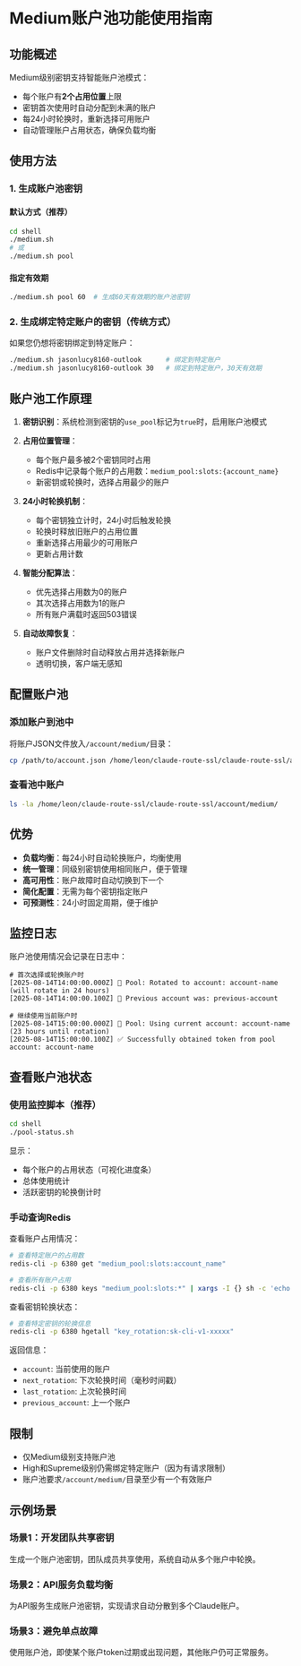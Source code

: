 # Medium账户池功能使用指南

## 功能概述

Medium级别密钥支持智能账户池模式：
- 每个账户有**2个占用位置**上限
- 密钥首次使用时自动分配到未满的账户
- 每24小时轮换时，重新选择可用账户
- 自动管理账户占用状态，确保负载均衡

## 使用方法

### 1. 生成账户池密钥

#### 默认方式（推荐）
```bash
cd shell
./medium.sh
# 或
./medium.sh pool
```

#### 指定有效期
```bash
./medium.sh pool 60  # 生成60天有效期的账户池密钥
```

### 2. 生成绑定特定账户的密钥（传统方式）

如果您仍想将密钥绑定到特定账户：
```bash
./medium.sh jasonlucy8160-outlook      # 绑定到特定账户
./medium.sh jasonlucy8160-outlook 30   # 绑定到特定账户，30天有效期
```

## 账户池工作原理

1. **密钥识别**：系统检测到密钥的`use_pool`标记为`true`时，启用账户池模式

2. **占用位置管理**：
   - 每个账户最多被2个密钥同时占用
   - Redis中记录每个账户的占用数：`medium_pool:slots:{account_name}`
   - 新密钥或轮换时，选择占用最少的账户

3. **24小时轮换机制**：
   - 每个密钥独立计时，24小时后触发轮换
   - 轮换时释放旧账户的占用位置
   - 重新选择占用最少的可用账户
   - 更新占用计数

4. **智能分配算法**：
   - 优先选择占用数为0的账户
   - 其次选择占用数为1的账户
   - 所有账户满载时返回503错误

5. **自动故障恢复**：
   - 账户文件删除时自动释放占用并选择新账户
   - 透明切换，客户端无感知

## 配置账户池

### 添加账户到池中
将账户JSON文件放入`/account/medium/`目录：
```bash
cp /path/to/account.json /home/leon/claude-route-ssl/claude-route-ssl/account/medium/
```

### 查看池中账户
```bash
ls -la /home/leon/claude-route-ssl/claude-route-ssl/account/medium/
```

## 优势

- **负载均衡**：每24小时自动轮换账户，均衡使用
- **统一管理**：同级别密钥使用相同账户，便于管理
- **高可用性**：账户故障时自动切换到下一个
- **简化配置**：无需为每个密钥指定账户
- **可预测性**：24小时固定周期，便于维护

## 监控日志

账户池使用情况会记录在日志中：
```
# 首次选择或轮换账户时
[2025-08-14T14:00:00.000Z] 🔄 Pool: Rotated to account: account-name (will rotate in 24 hours)
[2025-08-14T14:00:00.100Z] 📝 Previous account was: previous-account

# 继续使用当前账户时
[2025-08-14T15:00:00.000Z] 📌 Pool: Using current account: account-name (23 hours until rotation)
[2025-08-14T15:00:00.100Z] ✅ Successfully obtained token from pool account: account-name
```

## 查看账户池状态

### 使用监控脚本（推荐）
```bash
cd shell
./pool-status.sh
```

显示：
- 每个账户的占用状态（可视化进度条）
- 总体使用统计
- 活跃密钥的轮换倒计时

### 手动查询Redis

查看账户占用情况：
```bash
# 查看特定账户的占用数
redis-cli -p 6380 get "medium_pool:slots:account_name"

# 查看所有账户占用
redis-cli -p 6380 keys "medium_pool:slots:*" | xargs -I {} sh -c 'echo -n "{}: "; redis-cli -p 6380 get "{}"'
```

查看密钥轮换状态：
```bash
# 查看特定密钥的轮换信息
redis-cli -p 6380 hgetall "key_rotation:sk-cli-v1-xxxxx"
```

返回信息：
- `account`: 当前使用的账户
- `next_rotation`: 下次轮换时间（毫秒时间戳）
- `last_rotation`: 上次轮换时间
- `previous_account`: 上一个账户

## 限制

- 仅Medium级别支持账户池
- High和Supreme级别仍需绑定特定账户（因为有请求限制）
- 账户池要求`/account/medium/`目录至少有一个有效账户

## 示例场景

### 场景1：开发团队共享密钥
生成一个账户池密钥，团队成员共享使用，系统自动从多个账户中轮换。

### 场景2：API服务负载均衡
为API服务生成账户池密钥，实现请求自动分散到多个Claude账户。

### 场景3：避免单点故障
使用账户池，即使某个账户token过期或出现问题，其他账户仍可正常服务。